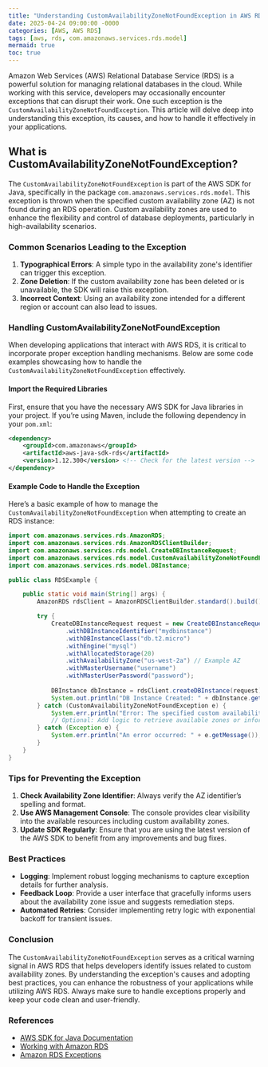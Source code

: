 ```yaml
---
title: "Understanding CustomAvailabilityZoneNotFoundException in AWS RDS"
date: 2025-04-24 09:00:00 -0000
categories: [AWS, AWS RDS]
tags: [aws, rds, com.amazonaws.services.rds.model]
mermaid: true
toc: true
---
```



Amazon Web Services (AWS) Relational Database Service (RDS) is a powerful solution for managing relational databases in the cloud. While working with this service, developers may occasionally encounter exceptions that can disrupt their work. One such exception is the `CustomAvailabilityZoneNotFoundException`. This article will delve deep into understanding this exception, its causes, and how to handle it effectively in your applications.

## What is CustomAvailabilityZoneNotFoundException?

The `CustomAvailabilityZoneNotFoundException` is part of the AWS SDK for Java, specifically in the package `com.amazonaws.services.rds.model`. This exception is thrown when the specified custom availability zone (AZ) is not found during an RDS operation. Custom availability zones are used to enhance the flexibility and control of database deployments, particularly in high-availability scenarios.

### Common Scenarios Leading to the Exception

1. **Typographical Errors**: A simple typo in the availability zone's identifier can trigger this exception.
2. **Zone Deletion**: If the custom availability zone has been deleted or is unavailable, the SDK will raise this exception.
3. **Incorrect Context**: Using an availability zone intended for a different region or account can also lead to issues.

### Handling CustomAvailabilityZoneNotFoundException

When developing applications that interact with AWS RDS, it is critical to incorporate proper exception handling mechanisms. Below are some code examples showcasing how to handle the `CustomAvailabilityZoneNotFoundException` effectively.

#### Import the Required Libraries

First, ensure that you have the necessary AWS SDK for Java libraries in your project. If you’re using Maven, include the following dependency in your `pom.xml`:

```xml
<dependency>
    <groupId>com.amazonaws</groupId>
    <artifactId>aws-java-sdk-rds</artifactId>
    <version>1.12.300</version> <!-- Check for the latest version -->
</dependency>
```

#### Example Code to Handle the Exception

Here’s a basic example of how to manage the `CustomAvailabilityZoneNotFoundException` when attempting to create an RDS instance:

```java
import com.amazonaws.services.rds.AmazonRDS;
import com.amazonaws.services.rds.AmazonRDSClientBuilder;
import com.amazonaws.services.rds.model.CreateDBInstanceRequest;
import com.amazonaws.services.rds.model.CustomAvailabilityZoneNotFoundException;
import com.amazonaws.services.rds.model.DBInstance;

public class RDSExample {

    public static void main(String[] args) {
        AmazonRDS rdsClient = AmazonRDSClientBuilder.standard().build();

        try {
            CreateDBInstanceRequest request = new CreateDBInstanceRequest()
                .withDBInstanceIdentifier("mydbinstance")
                .withDBInstanceClass("db.t2.micro")
                .withEngine("mysql")
                .withAllocatedStorage(20)
                .withAvailabilityZone("us-west-2a") // Example AZ
                .withMasterUsername("username")
                .withMasterUserPassword("password");
                
            DBInstance dbInstance = rdsClient.createDBInstance(request);
            System.out.println("DB Instance Created: " + dbInstance.getDBInstanceIdentifier());
        } catch (CustomAvailabilityZoneNotFoundException e) {
            System.err.println("Error: The specified custom availability zone was not found.");
            // Optional: Add logic to retrieve available zones or inform the user
        } catch (Exception e) {
            System.err.println("An error occurred: " + e.getMessage());
        }
    }
}
```

### Tips for Preventing the Exception

1. **Check Availability Zone Identifier**: Always verify the AZ identifier’s spelling and format.
2. **Use AWS Management Console**: The console provides clear visibility into the available resources including custom availability zones.
3. **Update SDK Regularly**: Ensure that you are using the latest version of the AWS SDK to benefit from any improvements and bug fixes.

### Best Practices

- **Logging**: Implement robust logging mechanisms to capture exception details for further analysis.
- **Feedback Loop**: Provide a user interface that gracefully informs users about the availability zone issue and suggests remediation steps.
- **Automated Retries**: Consider implementing retry logic with exponential backoff for transient issues.

### Conclusion

The `CustomAvailabilityZoneNotFoundException` serves as a critical warning signal in AWS RDS that helps developers identify issues related to custom availability zones. By understanding the exception's causes and adopting best practices, you can enhance the robustness of your applications while utilizing AWS RDS. Always make sure to handle exceptions properly and keep your code clean and user-friendly.

### References

- [AWS SDK for Java Documentation](https://docs.aws.amazon.com/sdk-for-java/latest/developer-guide/home.html)
- [Working with Amazon RDS](https://docs.aws.amazon.com/AmazonRDS/latest/UserGuide/Welcome.html)
- [Amazon RDS Exceptions](https://docs.aws.amazon.com/AmazonRDS/latest/APIReference/API_Errors.html)